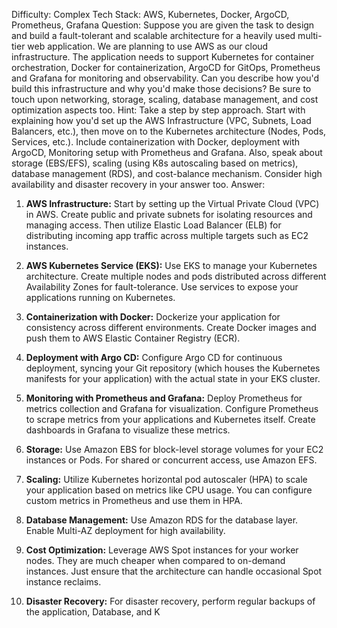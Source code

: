 Difficulty: Complex
Tech Stack: AWS, Kubernetes, Docker, ArgoCD, Prometheus, Grafana
Question: Suppose you are given the task to design and build a fault-tolerant and scalable architecture for a heavily used multi-tier web application. We are planning to use AWS as our cloud infrastructure. The application needs to support Kubernetes for container orchestration, Docker for containerization, ArgoCD for GitOps, Prometheus and Grafana for monitoring and observability. Can you describe how you'd build this infrastructure and why you'd make those decisions? Be sure to touch upon networking, storage, scaling, database management, and cost optimization aspects too.
Hint: Take a step by step approach. Start with explaining how you'd set up the AWS Infrastructure (VPC, Subnets, Load Balancers, etc.), then move on to the Kubernetes architecture (Nodes, Pods, Services, etc.). Include containerization with Docker, deployment with ArgoCD, Monitoring setup with Prometheus and Grafana. Also, speak about storage (EBS/EFS), scaling (using K8s autoscaling based on metrics), database management (RDS), and cost-balance mechanism. Consider high availability and disaster recovery in your answer too.
Answer: 

1. **AWS Infrastructure:** 
Start by setting up the Virtual Private Cloud (VPC) in AWS. Create public and private subnets for isolating resources and managing access. Then utilize Elastic Load Balancer (ELB) for distributing incoming app traffic across multiple targets such as EC2 instances. 

2. **AWS Kubernetes Service (EKS):**
Use EKS to manage your Kubernetes architecture. Create multiple nodes and pods distributed across different Availability Zones for fault-tolerance. Use services to expose your applications running on Kubernetes.

3. **Containerization with Docker:**
Dockerize your application for consistency across different environments. Create Docker images and push them to AWS Elastic Container Registry (ECR).

4. **Deployment with Argo CD:**
Configure Argo CD for continuous deployment, syncing your Git repository (which houses the Kubernetes manifests for your application) with the actual state in your EKS cluster.

5. **Monitoring with Prometheus and Grafana:**
Deploy Prometheus for metrics collection and Grafana for visualization. Configure Prometheus to scrape metrics from your applications and Kubernetes itself. Create dashboards in Grafana to visualize these metrics.

6. **Storage:**
Use Amazon EBS for block-level storage volumes for your EC2 instances or Pods. For shared or concurrent access, use Amazon EFS.

7. **Scaling:**
Utilize Kubernetes horizontal pod autoscaler (HPA) to scale your application based on metrics like CPU usage. You can configure custom metrics in Prometheus and use them in HPA.

8. **Database Management:**
Use Amazon RDS for the database layer. Enable Multi-AZ deployment for high availability.

9. **Cost Optimization:**
Leverage AWS Spot instances for your worker nodes. They are much cheaper when compared to on-demand instances. Just ensure that the architecture can handle occasional Spot instance reclaims.

10. **Disaster Recovery:**
For disaster recovery, perform regular backups of the application, Database, and K